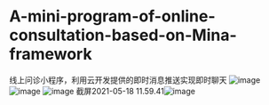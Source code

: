# A-mini-program-of-online-consultation-based-on-Mina-framework
线上问诊小程序，利用云开发提供的即时消息推送实现即时聊天
![image](https://user-images.githubusercontent.com/65337302/118587845-dc799180-b7cf-11eb-9225-695121b61737.png)
![image](https://user-images.githubusercontent.com/65337302/118587862-e602f980-b7cf-11eb-8d9b-30160eb9c3f8.png)
![image](https://user-images.githubusercontent.com/65337302/118587904-fdda7d80-b7cf-11eb-9296-e1f95fce3743.png)
截屏2021-05-18 11.59.41![image](https://user-images.githubusercontent.com/65337302/118588243-907b1c80-b7d0-11eb-8c69-bd7827a8fbbd.png)



